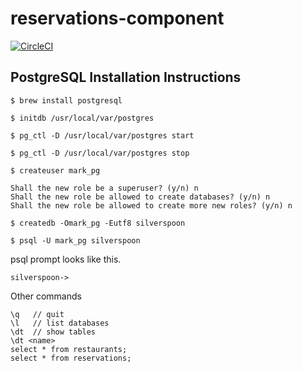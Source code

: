 # reservations-component

[![CircleCI](https://circleci.com/gh/thesilverspoon/reservations-component.svg?style=svg)](https://circleci.com/gh/thesilverspoon/reservations-component)

## PostgreSQL Installation Instructions


```
$ brew install postgresql
```


```
$ initdb /usr/local/var/postgres
```


```
$ pg_ctl -D /usr/local/var/postgres start
```


```
$ pg_ctl -D /usr/local/var/postgres stop
```

```
$ createuser mark_pg

Shall the new role be a superuser? (y/n) n
Shall the new role be allowed to create databases? (y/n) n
Shall the new role be allowed to create more new roles? (y/n) n
```


```
$ createdb -Omark_pg -Eutf8 silverspoon
```


```
$ psql -U mark_pg silverspoon
```

psql prompt looks like this.
```
silverspoon->
```

Other commands
```
\q   // quit
\l   // list databases
\dt  // show tables
\dt <name>
select * from restaurants;
select * from reservations;
```